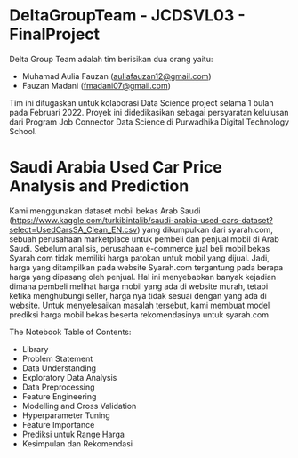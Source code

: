 # DeltaGroupTeam - JCDSVL03 - FinalProject
Delta Group Team adalah tim berisikan dua orang yaitu:
- Muhamad Aulia Fauzan (auliafauzan12@gmail.com)
- Fauzan Madani (fmadani07@gmail.com)

Tim ini ditugaskan untuk kolaborasi Data Science project selama 1 bulan pada Februari 2022. Proyek ini didedikasikan sebagai persyaratan kelulusan dari Program Job Connector Data Science di Purwadhika Digital Technology School.

# Saudi Arabia Used Car Price Analysis and Prediction
Kami menggunakan dataset mobil bekas Arab Saudi (https://www.kaggle.com/turkibintalib/saudi-arabia-used-cars-dataset?select=UsedCarsSA_Clean_EN.csv) yang dikumpulkan dari syarah.com, sebuah perusahaan marketplace untuk pembeli dan penjual mobil di Arab Saudi. 
Sebelum analisis, perusahaan e-commerce jual beli mobil bekas Syarah.com tidak memiliki harga patokan untuk mobil yang dijual. Jadi, harga yang ditampilkan pada website Syarah.com tergantung pada berapa harga yang dipasang oleh penjual. Hal ini menyebabkan banyak kejadian dimana pembeli melihat harga mobil yang ada di website murah, tetapi ketika menghubungi seller, harga nya tidak sesuai dengan yang ada di website.
Untuk menyelesaikan masalah tersebut, kami membuat model prediksi harga mobil bekas beserta rekomendasinya untuk syarah.com

The Notebook Table of Contents:
- Library
- Problem Statement
- Data Understanding
- Exploratory Data Analysis
- Data Preprocessing
- Feature Engineering
- Modelling and Cross Validation
- Hyperparameter Tuning
- Feature Importance
- Prediksi untuk Range Harga
- Kesimpulan dan Rekomendasi
